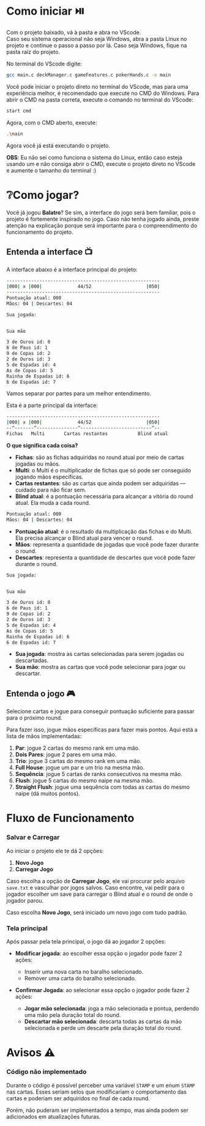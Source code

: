 # Como iniciar ⏯️ 

Com o projeto baixado, vá à pasta e abra no VScode.  
Caso seu sistema operacional não seja Windows, abra a pasta Linux no projeto e continue o passo a passo por lá. Caso seja Windows, fique na pasta raiz do projeto.

No terminal do VScode digite:

```bash
gcc main.c deckManager.c gameFeatures.c pokerHands.c -o main
```

Você pode iniciar o projeto direto no terminal do VScode, mas para uma experiência melhor, é recomendado que execute no CMD do Windows. Para abrir o CMD na pasta correta, execute o comando no terminal do VScode:

```bash
start cmd
```

Agora, com o CMD aberto, execute:

```bash
.\main
```

Agora você já está executando o projeto.

**OBS**: Eu não sei como funciona o sistema do Linux, então caso esteja usando um e não consiga abrir o CMD, execute o projeto direto no VScode e aumente o tamanho do terminal :)

# ❔Como jogar?

Você já jogou **Balatro**? Se sim, a interface do jogo será bem familiar, pois o projeto é fortemente inspirado no jogo. Caso não tenha jogado ainda, preste atenção na explicação porque será importante para o compreendimento do funcionamento do projeto.

## Entenda a interface 📺

A interface abaixo é a interface principal do projeto:

```bash
--------------------------------------------------------
|000| x |000|             44/52                    |050|
--------------------------------------------------------
Pontuação atual: 000
Mãos: 04 | Descartes: 04

Sua jogada:


Sua mão

3 de Ouros id: 0
6 de Paus id: 1
9 de Copas id: 2
2 de Ouros id: 3
5 de Espadas id: 4
As de Copas id: 5
Rainha de Espadas id: 6
6 de Espadas id: 7
```

Vamos separar por partes para um melhor entendimento.

Esta é a parte principal da interface:

```bash
--------------------------------------------------------
|000| x |000|             44/52                    |050|
--^-------^---------------^--------------------------^--
Fichas   Multi       Cartas restantes           Blind atual
```

**O que significa cada coisa?**

- **Fichas**: são as fichas adquiridas no round atual por meio de cartas jogadas ou mãos.
- **Multi**: o Multi é o multiplicador de fichas que só pode ser conseguido jogando mãos específicas.
- **Cartas restantes**: são as cartas que ainda podem ser adquiridas — cuidado para não ficar sem.
- **Blind atual**: é a pontuação necessária para alcançar a vitória do round atual. Ela muda a cada round.

```bash
Pontuação atual: 000
Mãos: 04 | Descartes: 04
```

- **Pontuação atual**: é o resultado da multiplicação das fichas e do Multi. Ela precisa alcançar o Blind atual para vencer o round.
- **Mãos**: representa a quantidade de jogadas que você pode fazer durante o round.
- **Descartes**: representa a quantidade de descartes que você pode fazer durante o round.

```bash
Sua jogada:


Sua mão

3 de Ouros id: 0
6 de Paus id: 1
9 de Copas id: 2
2 de Ouros id: 3
5 de Espadas id: 4
As de Copas id: 5
Rainha de Espadas id: 6
6 de Espadas id: 7
```

- **Sua jogada**: mostra as cartas selecionadas para serem jogadas ou descartadas.
- **Sua mão**: mostra as cartas que você pode selecionar para jogar ou descartar.

## Entenda o jogo 🎮

Selecione cartas e jogue para conseguir pontuação suficiente para passar para o próximo round.

Para fazer isso, jogue mãos específicas para fazer mais pontos. Aqui está a lista de mãos implementadas:

1. **Par**: jogue 2 cartas do mesmo rank em uma mão.
2. **Dois Pares**: jogue 2 pares em uma mão.
3. **Trio**: jogue 3 cartas do mesmo rank em uma mão.
4. **Full House**: jogue um par e um trio na mesma mão.
5. **Sequência**: jogue 5 cartas de ranks consecutivos na mesma mão.
6. **Flush**: jogue 5 cartas do mesmo naipe na mesma mão.
7. **Straight Flush**: jogue uma sequência com todas as cartas do mesmo naipe (dá muitos pontos).

# Fluxo de Funcionamento

### Salvar e Carregar

Ao iniciar o projeto ele te dá 2 opções:
1. **Novo Jogo**
2. **Carregar Jogo**

Caso escolha a opção de **Carregar Jogo**, ele vai procurar pelo arquivo `save.txt` e vasculhar por jogos salvos. Caso encontre, vai pedir para o jogador escolher um save para carregar o Blind atual e o round de onde o jogador parou.

Caso escolha **Novo Jogo**, será iniciado um novo jogo com tudo padrão.

### Tela principal 

Após passar pela tela principal, o jogo dá ao jogador 2 opções:

- **Modificar jogada**: ao escolher essa opção o jogador pode fazer 2 ações:
  - Inserir uma nova carta no baralho selecionado.
  - Remover uma carta do baralho selecionado.
  
- **Confirmar Jogada**: ao selecionar essa opção o jogador pode fazer 2 ações:
  - **Jogar mão selecionada**: joga a mão selecionada e pontua, perdendo uma mão pela duração total do round.
  - **Descartar mão selecionada**: descarta todas as cartas da mão selecionada e perde um descarte pela duração total do round.

# Avisos ⚠️

### Código não implementado

Durante o código é possível perceber uma variável `STAMP` e um enum `STAMP` nas cartas. Esses seriam selos que modificariam o comportamento das cartas e poderiam ser adquiridos no final de cada round.

Porém, não puderam ser implementados a tempo, mas ainda podem ser adicionados em atualizações futuras.

